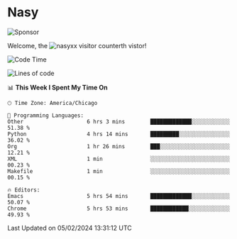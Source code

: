 # Nasy

<!--
<p align="center">
<img height="200" src="https://github-readme-stats.vercel.app/api?username=nasyxx&count_private=true&show_icons=true&theme=dracula&include_all_commits=true"/>
<img height="200" src="https://github-readme-stats.vercel.app/api/top-langs/?username=nasyxx&theme=dracula&hide=html,jupyter+notebook&count_private=true&show_icons=true"/>
</p>

  
----------------
-->

![Sponsor](https://img.shields.io/static/v1.svg?label=Sponsor&message=%E2%9D%A4&logo=GitHub&style=flat&color=pink)
 
Welcome, the ![nasyxx visitor counter](https://count.getloli.com/get/@nasyxx?theme=rule34)th vistor!
 
<!--START_SECTION:waka-->
![Code Time](http://img.shields.io/badge/Code%20Time-4%2C284%20hrs%2023%20mins-blue)

![Lines of code](https://img.shields.io/badge/From%20Hello%20World%20I%27ve%20Written-6.3%20million%20lines%20of%20code-blue)

📊 **This Week I Spent My Time On** 

```text
🕑︎ Time Zone: America/Chicago

💬 Programming Languages: 
Other                    6 hrs 3 mins        █████████████░░░░░░░░░░░░   51.38 % 
Python                   4 hrs 14 mins       █████████░░░░░░░░░░░░░░░░   36.02 % 
Org                      1 hr 26 mins        ███░░░░░░░░░░░░░░░░░░░░░░   12.21 % 
XML                      1 min               ░░░░░░░░░░░░░░░░░░░░░░░░░   00.23 % 
Makefile                 1 min               ░░░░░░░░░░░░░░░░░░░░░░░░░   00.15 % 

🔥 Editors: 
Emacs                    5 hrs 54 mins       █████████████░░░░░░░░░░░░   50.07 % 
Chrome                   5 hrs 53 mins       ████████████░░░░░░░░░░░░░   49.93 % 
```


 Last Updated on 05/02/2024 13:31:12 UTC
<!--END_SECTION:waka-->

<!-- ![visitors](https://visitor-badge.laobi.icu/badge?page_id=nasyxx.nasyxx) -->
